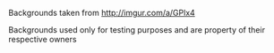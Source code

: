 Backgrounds taken from http://imgur.com/a/GPlx4

Backgrounds used only for testing purposes and are property of their respective owners
